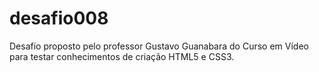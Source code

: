 # desafio008
  Desafio proposto pelo professor Gustavo Guanabara do Curso em Vídeo para testar conhecimentos de criação HTML5 e CSS3.
